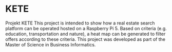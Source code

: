 # KETE
Projekt KETE
This project is intended to show how a real estate search platform can be operated hosted on a Raspberry Pi 5. Based on criteria (e.g. education, transportation and nature), a heat map can be generated to filter offers according to these criteria. This project was developed as part of the Master of Science in Business Informatics.
